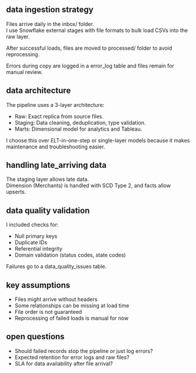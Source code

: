 

## data ingestion strategy

Files arrive daily in the inbox/ folder.  
I use Snowflake external stages with file formats to bulk load CSVs into the raw layer.

After successful loads, files are moved to processed/ folder to avoid reprocessing.

Errors during copy are logged in a error_log table and files remain for manual review.

## data architecture

The pipeline uses a 3-layer architecture:

- Raw: Exact replica from source files.
- Staging: Data cleaning, deduplication, type validation.
- Marts: Dimensional model for analytics and Tableau.

I choose this over ELT-in-one-step or single-layer models because it makes maintenance and troubleshooting easier.

## handling late_arriving data

The staging layer allows late data.  
Dimension (Merchants) is handled with SCD Type 2, and facts allow upserts.

## data quality validation

I included checks for:

- Null primary keys
- Duplicate IDs
- Referential integrity
- Domain validation (status codes, state codes)

Failures go to a data_quality_issues table.

## key assumptions

- Files might arrive without headers
- Some relationships can be missing at load time
- File order is not guaranteed
- Reprocessing of failed loads is manual for now

## open questions

- Should failed records stop the pipeline or just log errors?
- Expected retention for error logs and raw files?
- SLA for data availability after file arrival?
